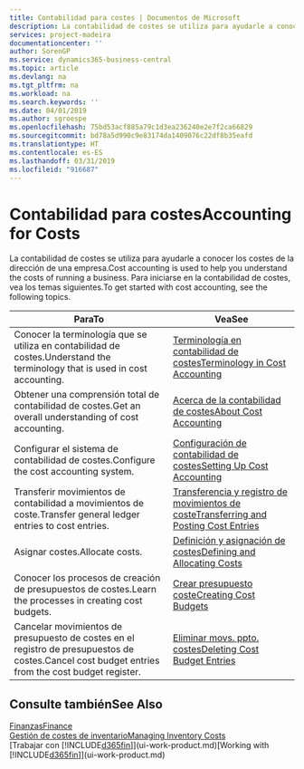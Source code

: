 ```yaml
---
title: Contabilidad para costes | Documentos de Microsoft
description: La contabilidad de costes se utiliza para ayudarle a conocer los costes de la dirección de una empresa. Para iniciarse en la contabilidad de costes, vea los temas siguientes.
services: project-madeira
documentationcenter: ''
author: SorenGP
ms.service: dynamics365-business-central
ms.topic: article
ms.devlang: na
ms.tgt_pltfrm: na
ms.workload: na
ms.search.keywords: ''
ms.date: 04/01/2019
ms.author: sgroespe
ms.openlocfilehash: 75bd53acf885a79c1d3ea236240e2e7f2ca66829
ms.sourcegitcommit: bd78a5d990c9e83174da1409076c22df8b35eafd
ms.translationtype: HT
ms.contentlocale: es-ES
ms.lasthandoff: 03/31/2019
ms.locfileid: "916687"
---
```

# <a name="accounting-for-costs"></a><span data-ttu-id="c2478-104">Contabilidad para costes</span><span class="sxs-lookup"><span data-stu-id="c2478-104">Accounting for Costs</span></span>
<span data-ttu-id="c2478-105">La contabilidad de costes se utiliza para ayudarle a conocer los costes de la dirección de una empresa.</span><span class="sxs-lookup"><span data-stu-id="c2478-105">Cost accounting is used to help you understand the costs of running a business.</span></span> <span data-ttu-id="c2478-106">Para iniciarse en la contabilidad de costes, vea los temas siguientes.</span><span class="sxs-lookup"><span data-stu-id="c2478-106">To get started with cost accounting, see the following topics.</span></span>  

|<span data-ttu-id="c2478-107">Para</span><span class="sxs-lookup"><span data-stu-id="c2478-107">To</span></span>|<span data-ttu-id="c2478-108">Vea</span><span class="sxs-lookup"><span data-stu-id="c2478-108">See</span></span>|  
|--------|---------|  
|<span data-ttu-id="c2478-109">Conocer la terminología que se utiliza en contabilidad de costes.</span><span class="sxs-lookup"><span data-stu-id="c2478-109">Understand the terminology that is used in cost accounting.</span></span>|[<span data-ttu-id="c2478-110">Terminología en contabilidad de costes</span><span class="sxs-lookup"><span data-stu-id="c2478-110">Terminology in Cost Accounting</span></span>](finance-terminology-in-cost-accounting.md)|  
|<span data-ttu-id="c2478-111">Obtener una comprensión total de contabilidad de costes.</span><span class="sxs-lookup"><span data-stu-id="c2478-111">Get an overall understanding of cost accounting.</span></span>|[<span data-ttu-id="c2478-112">Acerca de la contabilidad de costes</span><span class="sxs-lookup"><span data-stu-id="c2478-112">About Cost Accounting</span></span>](finance-about-cost-accounting.md)|  
|<span data-ttu-id="c2478-113">Configurar el sistema de contabilidad de costes.</span><span class="sxs-lookup"><span data-stu-id="c2478-113">Configure the cost accounting system.</span></span>|[<span data-ttu-id="c2478-114">Configuración de contabilidad de costes</span><span class="sxs-lookup"><span data-stu-id="c2478-114">Setting Up Cost Accounting</span></span>](finance-set-up-cost-accounting.md)|  
|<span data-ttu-id="c2478-115">Transferir movimientos de contabilidad a movimientos de coste.</span><span class="sxs-lookup"><span data-stu-id="c2478-115">Transfer general ledger entries to cost entries.</span></span>|[<span data-ttu-id="c2478-116">Transferencia y registro de movimientos de coste</span><span class="sxs-lookup"><span data-stu-id="c2478-116">Transferring and Posting Cost Entries</span></span>](finance-transfer-and-post-cost-entries.md)|  
|<span data-ttu-id="c2478-117">Asignar costes.</span><span class="sxs-lookup"><span data-stu-id="c2478-117">Allocate costs.</span></span>|[<span data-ttu-id="c2478-118">Definición y asignación de costes</span><span class="sxs-lookup"><span data-stu-id="c2478-118">Defining and Allocating Costs</span></span>](finance-define-and-allocate-costs.md)|  
|<span data-ttu-id="c2478-119">Conocer los procesos de creación de presupuestos de costes.</span><span class="sxs-lookup"><span data-stu-id="c2478-119">Learn the processes in creating cost budgets.</span></span>|[<span data-ttu-id="c2478-120">Crear presupuesto coste</span><span class="sxs-lookup"><span data-stu-id="c2478-120">Creating Cost Budgets</span></span>](finance-create-cost-budgets.md)|
|<span data-ttu-id="c2478-121">Cancelar movimientos de presupuesto de costes en el registro de presupuestos de costes.</span><span class="sxs-lookup"><span data-stu-id="c2478-121">Cancel cost budget entries from the cost budget register.</span></span>|[<span data-ttu-id="c2478-122">Eliminar movs. ppto. costes</span><span class="sxs-lookup"><span data-stu-id="c2478-122">Deleting Cost Budget Entries</span></span>](finance-how-to-delete-cost-budget-entries.md)| 


## <a name="see-also"></a><span data-ttu-id="c2478-123">Consulte también</span><span class="sxs-lookup"><span data-stu-id="c2478-123">See Also</span></span>  
[<span data-ttu-id="c2478-124">Finanzas</span><span class="sxs-lookup"><span data-stu-id="c2478-124">Finance</span></span>](finance.md)  
[<span data-ttu-id="c2478-125">Gestión de costes de inventario</span><span class="sxs-lookup"><span data-stu-id="c2478-125">Managing Inventory Costs</span></span>](finance-manage-inventory-costs.md)  
<span data-ttu-id="c2478-126">[Trabajar con [!INCLUDE[d365fin](includes/d365fin_md.md)]](ui-work-product.md)</span><span class="sxs-lookup"><span data-stu-id="c2478-126">[Working with [!INCLUDE[d365fin](includes/d365fin_md.md)]](ui-work-product.md)</span></span>
